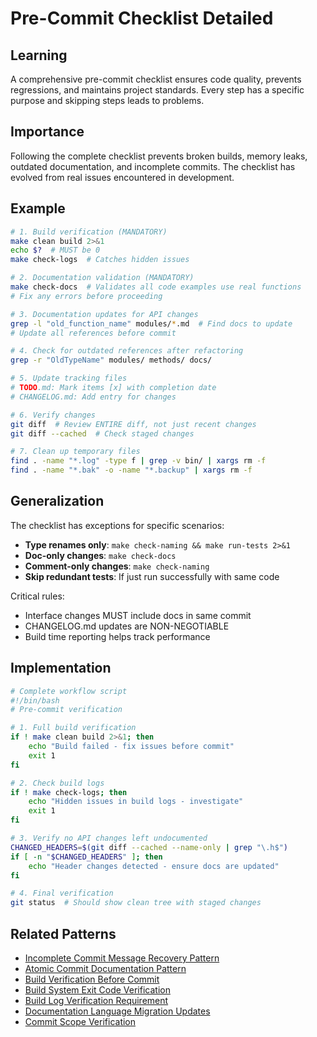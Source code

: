 # Pre-Commit Checklist Detailed

## Learning

A comprehensive pre-commit checklist ensures code quality, prevents regressions, and maintains project standards. Every step has a specific purpose and skipping steps leads to problems.

## Importance

Following the complete checklist prevents broken builds, memory leaks, outdated documentation, and incomplete commits. The checklist has evolved from real issues encountered in development.

## Example

```bash
# 1. Build verification (MANDATORY)
make clean build 2>&1
echo $?  # MUST be 0
make check-logs  # Catches hidden issues

# 2. Documentation validation (MANDATORY)
make check-docs  # Validates all code examples use real functions
# Fix any errors before proceeding

# 3. Documentation updates for API changes
grep -l "old_function_name" modules/*.md  # Find docs to update
# Update all references before commit

# 4. Check for outdated references after refactoring
grep -r "OldTypeName" modules/ methods/ docs/

# 5. Update tracking files
# TODO.md: Mark items [x] with completion date
# CHANGELOG.md: Add entry for changes

# 6. Verify changes
git diff  # Review ENTIRE diff, not just recent changes
git diff --cached  # Check staged changes

# 7. Clean up temporary files
find . -name "*.log" -type f | grep -v bin/ | xargs rm -f
find . -name "*.bak" -o -name "*.backup" | xargs rm -f
```

## Generalization

The checklist has exceptions for specific scenarios:
- **Type renames only**: `make check-naming && make run-tests 2>&1`
- **Doc-only changes**: `make check-docs` 
- **Comment-only changes**: `make check-naming`
- **Skip redundant tests**: If just run successfully with same code

Critical rules:
- Interface changes MUST include docs in same commit
- CHANGELOG.md updates are NON-NEGOTIABLE
- Build time reporting helps track performance

## Implementation

```bash
# Complete workflow script
#!/bin/bash
# Pre-commit verification

# 1. Full build verification
if ! make clean build 2>&1; then
    echo "Build failed - fix issues before commit"
    exit 1
fi

# 2. Check build logs
if ! make check-logs; then
    echo "Hidden issues in build logs - investigate"
    exit 1
fi

# 3. Verify no API changes left undocumented
CHANGED_HEADERS=$(git diff --cached --name-only | grep "\.h$")
if [ -n "$CHANGED_HEADERS" ]; then
    echo "Header changes detected - ensure docs are updated"
fi

# 4. Final verification
git status  # Should show clean tree with staged changes
```

## Related Patterns
- [Incomplete Commit Message Recovery Pattern](incomplete-commit-message-recovery-pattern.md)
- [Atomic Commit Documentation Pattern](atomic-commit-documentation-pattern.md)
- [Build Verification Before Commit](build-verification-before-commit.md)
- [Build System Exit Code Verification](build-system-exit-code-verification.md)
- [Build Log Verification Requirement](build-log-verification-requirement.md)
- [Documentation Language Migration Updates](documentation-language-migration-updates.md)
- [Commit Scope Verification](commit-scope-verification.md)